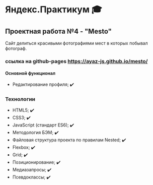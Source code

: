 # Яндекс.Практикум :mortar_board:

## Проектная работа №4 - "Mesto"
Сайт делиться красивыми фотографиями мест в которых побывал фотограф.

### ссылка на github-pages https://ayaz-js.github.io/mesto/

#### Основной функционал
* Редактирование профиля; :heavy_check_mark:

### Технологии
* HTML5; :heavy_check_mark:
* CSS3; :heavy_check_mark:
* JavaScript (стандарт ES6); :heavy_check_mark:
* Методология БЭМ; :heavy_check_mark:
* Файловая структура проекта по правилам Nested; :heavy_check_mark:
* Flexbox; :heavy_check_mark:
* Grid; :heavy_check_mark:
* Позиционирование; :heavy_check_mark:
* Медиазапросы; :heavy_check_mark:
* Псевдоклассы; :heavy_check_mark:
